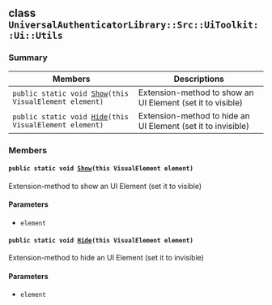 ## class `UniversalAuthenticatorLibrary::Src::UiToolkit::Ui::Utils` 

### Summary

 Members                        | Descriptions                                
--------------------------------|---------------------------------------------
`public static void `[`Show`](#class_universal_authenticator_library_1_1_src_1_1_ui_toolkit_1_1_ui_1_1_utils_1a56f922d5da34114aba5c95b7597d801d)`(this VisualElement element)` | Extension-method to show an UI Element (set it to visible)
`public static void `[`Hide`](#class_universal_authenticator_library_1_1_src_1_1_ui_toolkit_1_1_ui_1_1_utils_1a3d44e5c438f763b51a6222fe3e66b23e)`(this VisualElement element)` | Extension-method to hide an UI Element (set it to invisible)

### Members

#### `public static void `[`Show`](#class_universal_authenticator_library_1_1_src_1_1_ui_toolkit_1_1_ui_1_1_utils_1a56f922d5da34114aba5c95b7597d801d)`(this VisualElement element)` 

Extension-method to show an UI Element (set it to visible)

#### Parameters
* `element`

#### `public static void `[`Hide`](#class_universal_authenticator_library_1_1_src_1_1_ui_toolkit_1_1_ui_1_1_utils_1a3d44e5c438f763b51a6222fe3e66b23e)`(this VisualElement element)` 

Extension-method to hide an UI Element (set it to invisible)

#### Parameters
* `element`

